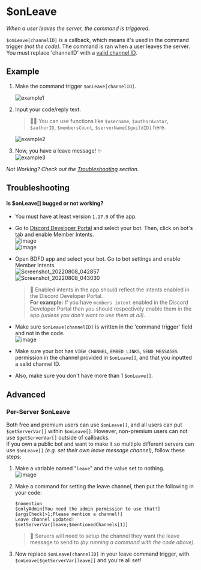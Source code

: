 # $onLeave
*When a user leaves the server, the command is triggered.*

`$onLeave[channelID]` is a callback, which means it's used in the command trigger *(not the code)*. The command is ran when a user leaves the server. You must replace 'channelID' with a [valid channel ID](https://support.discord.com/hc/en-us/articles/206346498-Where-can-I-find-my-User-Server-Message-ID-).

## Example
1. Make the command trigger `$onLeave[channelID]`.

    ![example1](https://user-images.githubusercontent.com/69215413/129492818-7aca8563-baff-4ebb-b82b-5a1a368339e5.png)

2. Input your code/reply text.
     > 🧙‍♂️ You can use functions like `$username`, `$authorAvatar`, `$authorID`, `$membersCount`, `$serverName[$guildID]` here.

     ![example2](https://user-images.githubusercontent.com/69215413/129492763-1261a971-4d4c-4f33-9e78-757595484672.png)

3. Now, you have a leave message! ✨\
![example3](https://user-images.githubusercontent.com/69215413/129492739-3019099d-e2d9-4c94-97b8-65190760cbf4.png)

*Not Working? Check out the [Troubleshooting](#troubleshooting) section.*

## Troubleshooting
#### Is $onLeave[] bugged or not working? 

- You must have at least version `1.17.9` of the app.

- Go to [Discord Developer Portal](https://discord.com/developers/applications) and select your bot. Then, click on bot's tab and enable Member Intents.\
![image](https://user-images.githubusercontent.com/69215413/113423563-b83b3000-939c-11eb-8a71-8eaa53d20f2d.png)\
![image](https://user-images.githubusercontent.com/69215413/113423634-d6089500-939c-11eb-8d2c-083ac87ff66b.png)

- Open BDFD app and select your bot. Go to bot settings and enable Member Intents.\
![Screenshot_20220808_042857](https://user-images.githubusercontent.com/95774950/183314334-76b0f2e0-651f-4b25-8be7-08e39725174a.png)\
![Screenshot_20220808_043030](https://user-images.githubusercontent.com/95774950/183314360-da7320a5-4370-47b1-b8e2-bfd6d4d2ef05.png)

  > 📝 Enabled intents in the app should reflect the intents enabled in the Discord Developer Portal.\
**For example:** If you have `members intent` enabled in the Discord Developer Portal then you should respectively
enable them in the app *(unless you don't want to use them at all)*.

- Make sure `$onLeave[channelID]` is written in the 'command trigger' field and not in the code.\
![image](https://user-images.githubusercontent.com/69215413/113423759-09e3ba80-939d-11eb-95c2-1fe7860f3887.png)

- Make sure your bot has `VIEW_CHANNEL`, `EMBED_LINKS`, `SEND_MESSAGES` permission in the channel provided in `$onLeave[]`, and that you inputted a valid channel ID.
- Also, make sure you don't have more than 1 `$onLeave[]`.

## Advanced
### Per-Server $onLeave
Both free and premium users can use `$onLeave[]`, and all users can put `$getServerVar[]` within `$onLeave[]`. However, non-premium users can not use `$getServerVar[]` outside of callbacks.\
If you own a public bot and want to make it so multiple different servers can use `$onLeave[]` *(e.g. set their own leave message channel)*, follow these steps:

1. Make a variable named "`leave`" and the value set to nothing.\
![image](https://user-images.githubusercontent.com/69215413/129492681-5a50ca36-a76d-4add-a4d9-a64c29d0ed33.png)

2. Make a command for setting the leave channel, then put the following in your code:
     ```
     $nomention
     $onlyAdmin[You need the admin permission to use that!]
     $argsCheck[>1;Please mention a channel!]
     Leave channel updated!
     $setServerVar[leave;$mentionedChannels[1]]
     ```
     > 📝 Servers will need to setup the channel they want the leave message to send to *(by running a command with the code above)*.

3. Now replace `$onLeave[channelID]` in your leave command trigger, with `$onLeave[$getServerVar[leave]]` and you're all set!
